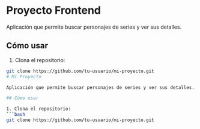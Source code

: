 # Proyecto Frontend

Aplicación que permite buscar personajes de series y ver sus detalles.

## Cómo usar

1. Clona el repositorio:
```bash
git clone https://github.com/tu-usuario/mi-proyecto.git
# Mi Proyecto

Aplicación que permite buscar personajes de series y ver sus detalles.

## Cómo usar

1. Clona el repositorio:
```bash
git clone https://github.com/tu-usuario/mi-proyecto.git
